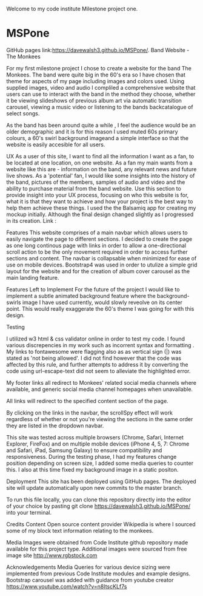 Welcome to my code institute Milestone project one.
# MSPone

 GitHub pages link:https://davewalsh3.github.io/MSPone/.
Band Website - The Monkees

For my first milestone project I chose to create a website for the band The Monkees.
The band were quite big in the 60's era so I have chosen that theme for aspects of my page including images and colors used.
Using supplied images, video and audio I compliled a comprehensive website that users can use to interact with the band in the method they choose, whether it be viewing slideshows of previous album art via automatic transition carousel, viewing a music video or listening to the bands backcatalogue of select songs.


As the band has been around quite a while , I feel the audience would be an older demographic and it is for this reason I used muted 60s primary colours, a 60's swirl background imageand a simple interface so that the website is easily accesible for all users.



UX
As a user of this site, I want to find all the information I want as a fan, to be located at one location, on one website.
As a fan my main wants from a website like this are - information on the band, any relevant news and future live shows.
As a 'potential' fan, I would like some insights into the history of the band, pictures of the members, samples of audio and video and the ability to purchase material from the band website.
Use this section to provide insight into your UX process, focusing on who this website is for, what it is that they want to achieve and how your project is the best way to help them achieve these things.
I used the the Balsamiq app for creating my mockup initially. Although the final design changed slightly as I progressed in its creation.
Link : 

Features
This website comprises of a main navbar which allows users to easily navigate the page to different sections. I decided to create the page as one long continous page with links in order to allow a one-directional scroll action to be the only movement required in order to access further sections and content. The navbar is collapsable when minimized for ease of use on mobile devices.
Bootstrap4 was used in order to utulize a simple grid layout for the website and for the creation of album cover carousel as the main landing feature. 

Features Left to Implement
For the future of the project I would like to implement a subtle animated background feature where the background-swirls image I have used currently, would slowly reveolve on its center point. This would really exaggerate the 60's theme I was going for with this design.


Testing

I utilized w3 html & css validator online in order to test my code. I found various discrepencies in my work such as incorrent syntax and formatting . My links to fontawesome were flagging also as as vertical sign (|) was stated as 'not being allowed'. I did not find however that the code was affected by this rule, and further attempts to address it by converting the code using url-escape-text did not seem to alleviate the highlighted error.

My footer links all redirect to Monkees' related social media channels where available, and generic social media channel homepages when unavailable.

All links will redirect to the specified content section of the page.

By clicking on the links in the navbar, the scrollSpy effect will work regardless of whether or not you're viewing the sections in the same order they are listed in the dropdown navbar.

This site was tested across multiple browsers (Chrome, Safari, Internet Explorer, FireFox) and on multiple mobile devices (iPhone 4, 5, 7: Chrome and Safari, iPad, Samsung Galaxy) to ensure compatibility and responsiveness. During the testing phase, I had my features change position depending on screen size, I added some media queries to counter this. I also at this time fixed my background image in a static positon.

Deployment
This site has been deployed using GitHub pages. The deployed site will update automatically upon new commits to the master branch.

To run this file locally, you can clone this repository directly into the editor of your choice by pasting git clone https://davewalsh3.github.io/MSPone/ into your terminal.

Credits
Content
Open source content provider Wikipedia is where I sourced some of my block text information relating to the monkees.

Media
Images were obtained from Code Institute github repository made available for this project type.
Additional images were sourced from free image site http://www.rgbstock.com

Acknowledgements
Media Queries for various device sizing were implemented from previous Code Institute modules and example designs.
Bootstrap carousel was added with guidance from youtube creator <Sonar Systems>  https://www.youtube.com/watch?v=n8ItscKLf7s



